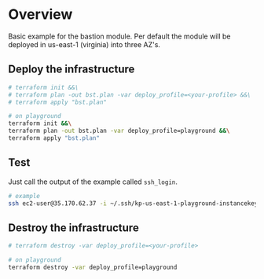 # Overview

Basic example for the bastion module.
Per default the module will be deployed in us-east-1 (virginia) into three AZ's.

## Deploy the infrastructure

```bash
# terraform init &&\
# terraform plan -out bst.plan -var deploy_profile=<your-profile> &&\
# terraform apply "bst.plan"

# on playground
terraform init &&\
terraform plan -out bst.plan -var deploy_profile=playground &&\
terraform apply "bst.plan"
```

## Test

Just call the output of the example called ```ssh_login```.

```bash
# example
ssh ec2-user@35.170.62.37 -i ~/.ssh/kp-us-east-1-playground-instancekey.pem
```


## Destroy the infrastructure

```bash
# terraform destroy -var deploy_profile=<your-profile>

# on playground
terraform destroy -var deploy_profile=playground
```